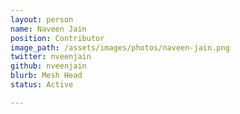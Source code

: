```yaml
---
layout: person
name: Naveen Jain
position: Contributor
image_path: /assets/images/photos/naveen-jain.png
twitter: nveenjain
github: nveenjain
blurb: Mesh Head
status: Active

---
```

